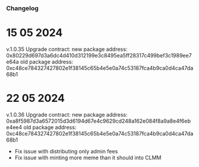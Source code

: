 ### Changelog

# 15 05 2024
v.1.0.35
Upgrade contract:
new package address: 0x80229d697d3a6dc4d410d312199e3c8495ea5ff28317c499bef3c1989ee7e64a
old package address: 0xc48ce784327427802e1f38145c65b4e5e0a74c53187fca4b9ca0d4ca47da68b1


# 22 05 2024
v.1.0.36
Upgrade contract:
new package address: 0xa8f5987d3a6572015d3d6194d67e4c9629cd248a162e084f8a9a8e4f6ebe4ee4
old package address: 0xc48ce784327427802e1f38145c65b4e5e0a74c53187fca4b9ca0d4ca47da68b1

- Fix issue with distributing only admin fees
- Fix issue with minting more meme than it should into CLMM
